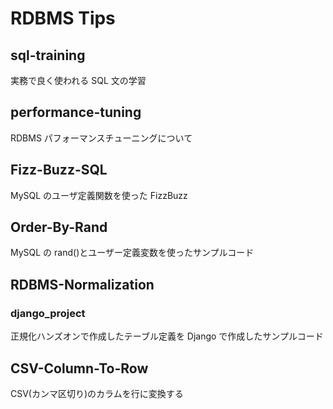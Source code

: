 # RDBMS Tips

## sql-training

実務で良く使われる SQL 文の学習

## performance-tuning

RDBMS パフォーマンスチューニングについて

## Fizz-Buzz-SQL

MySQL のユーザ定義関数を使った FizzBuzz

## Order-By-Rand

MySQL の rand()とユーザー定義変数を使ったサンプルコード

## RDBMS-Normalization

### django_project

正規化ハンズオンで作成したテーブル定義を Django で作成したサンプルコード

## CSV-Column-To-Row

CSV(カンマ区切り)のカラムを行に変換する
